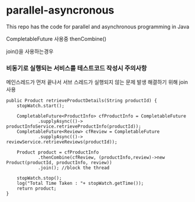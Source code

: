 # parallel-asyncronous
This repo has the code for parallel and asynchronous programming in Java


CompletableFuture 사용중 
thenCombine()

join()을 사용하는경우 


### 비동기로 실행되는 서비스를 테스트코드 작성시 주의사항
메인스레드가 먼저 끝나서 서브 스레드가 실행되지 않는 문제 발생
해결하기 위해 join 사용

```
public Product retrieveProductDetails(String productId) {
    stopWatch.start();

    CompletableFuture<ProductInfo> cfProductInfo = CompletableFuture
            .supplyAsync(()-> productInfoService.retrieveProductInfo(productId));
    CompletableFuture<Review> cfReview = CompletableFuture
            .supplyAsync(()-> reviewService.retrieveReviews(productId));

    Product product = cfProductInfo
            .thenCombine(cfReview, (productInfo,review)->new Product(productId, productInfo, review))
            .join(); //block the thread

    stopWatch.stop();
    log("Total Time Taken : "+ stopWatch.getTime());
    return product;
}
```